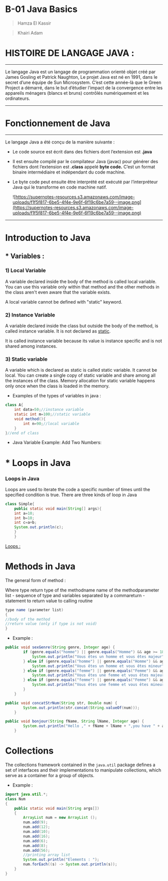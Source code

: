 # B-01 Java Basics

> Hamza El Kassir

> Khairi Adam

# HISTOIRE DE LANGAGE JAVA :

---

Le langage Java est un langage de programmation orienté objet créé par James Gosling et Patrick Naughton, Le projet Java est né en 1991, dans le secret d’une équipe de Sun Microsystem. C’est cette année-là que le Green Project a démarré, dans le but d’étudier l’impact de la convergence entre les appareils ménagers (blancs et bruns) contrôlés numériquement et les ordinateurs.

---

# Fonctionnement de Java

---

Le langage Java a été conçu de la manière suivante :

- Le code source est écrit dans des fichiers dont l’extension est **.java**
- Il est ensuite compilé par le compilateur Java (javac) pour générer des fichiers dont l’extension est **.class** appelé **byte code.** C’est un format binaire intermédiaire et indépendant du code machine.
- Le byte code peut ensuite être interprété est exécuté par l’interpréteur Java qui le transforme en code machine natif.

    ![https://supernotes-resources.s3.amazonaws.com/image-uploads/f1f5f817-6be5-4f4e-9e6f-6f19c6be7a59--image.png](https://supernotes-resources.s3.amazonaws.com/image-uploads/f1f5f817-6be5-4f4e-9e6f-6f19c6be7a59--image.png)

---

# Introduction to Java

## * Variables :

### 1) Local Variable

A variable declared inside the body of the method is called local 
variable. You can use this variable only within that method and the 
other methods in the class aren't even aware that the variable exists.

A local variable cannot be defined with "static" keyword.

### 2) Instance Variable

A variable declared inside the class but outside the body of the method, is called instance variable. It is not declared as [static](https://www.javatpoint.com/static-keyword-in-java).

It is called instance variable because its value is instance specific and is not shared among instances.

### 3) Static variable

A variable which is declared as static is called static variable. It 
cannot be local. You can create a single copy of static variable and 
share among all the instances of the class. Memory allocation for static
 variable happens only once when the class is loaded in the memory.

- Examples of the types of variables in java :

```java
class A{  
	int data=50;//instance variable  
	static int m=100;//static variable  
	void method(){  
		int n=90;//local variable  
	}
}//end of class
```

- Java Variable Example: Add Two Numbers:

# * Loops in Java

### **Loops in Java**

Loops are used to iterate the code a specific number of times until 
the specified condition is true. There are three kinds of loop in Java 

```java
class Simple{  
    public static void main(String[] args){  
    int a=10;  
    int b=10;  
    int c=a+b;  
    System.out.println(c);  
    }
	}
```

[Loops :](https://www.notion.so/32eb0428d48f4357865ee14310a3abc5)

# **Methods in Java**

The general form of method :

Where type return type of the methodname name of the methodparameter list - sequence of type and variables separated by a commareturn - statement to return value to calling routine

```java
type name (parameter list)
{
//body of the method
//return value (only if type is not void)
}
```

- Example :

```java
public void sexGenre(String genre, Integer age) {
        if (genre.equals("homme") || genre.equals("Homme") && age >= 18) {
            System.out.println("Vous êtes un homme et vous êtes majeur");
        } else if (genre.equals("homme") || genre.equals("Homme") && age < 18) {
            System.out.println("Vous êtes un homme et vous êtes mineur");
        } else if (genre.equals("femme") || genre.equals("Femme") && age >= 18) {
            System.out.println("Vous êtes une femme et vous êtes majeur");
        } else if (genre.equals("femme") || genre.equals("Femme") && age < 18) {
            System.out.println("Vous êtes une femme et vous êtes mineur");
        }
    }
```

```java
public void concatStrNum(String str, Double num) {
        System.out.println(str.concat(String.valueOf(num)));
    }

public void bonjour(String fName, String lName, Integer age) {
        System.out.println("Hello ," + fName + lName + ",you have " + age + " years old");
    }
```

# Collections

The collections framework contained in the `java.util` package defines a set of interfaces and their implementations to manipulate collections, which serve as a container for a group of objects.

- Example :

```java
import java.util.*;
class Num
{
	public static void main(String args[])
	{
		ArrayList num = new ArrayList ();
		num.add(9);
		num.add(12);
		num.add(10);
		num.add(16);
		num.add(6);
		num.add(8);
		num.add(56);
		//printing array list
		System.out.println("Elements : ");
		num.forEach((s) -> System.out.println(s));
	}
}
```

#